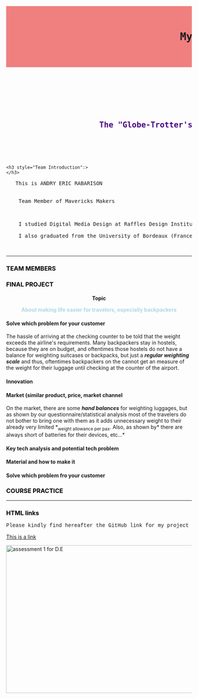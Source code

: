 <html lang="en-US">
<body>

<pre>	<h1 style="background-color:lightcoral";>

   	                		My Project

     	</h1> 

  	<h2 style="color:Indigo";>

					The "Globe-Trotter's" Backpack 

	</h2>
</pre>


	<h3 style="Team Introduction":>
	</h3>

<p title="Team 4">

<pre>	This is ANDRY ERIC RABARISON<br>

	Team Member of Mavericks Makers 
</p>

	I studied Digital Media Design at Raffles Design Institute in Guangzhou (China)

	I also graduated from the University of Bordeaux (France)  


</pre>




<hr> 

<h3 style="color:black;">TEAM MEMBERS</h3>


<h3 style="color:black;">FINAL PROJECT</h3>


<h4 style="text-align:center;">Topic

<p style="color:LightBlue;">About making life easier for travelers, especially backpackers</p>
</h4>

<h4>Solve which problem for your customer</h4>

<p style font-size:110%;>
The hassle of arriving at the checking counter to be told that the weight exceeds the airline's requirements. Many backpackers stay in hostels, because they are on budget, and oftentimes those hostels do not have a balance for weighting suitcases or backpacks, but just a <b><em>regular weighting scale</em></b> and thus, oftentimes backpackers on the cannot get an measure of the weight for their luggage until checking at the counter of the airport.
</p>

<h4>Innovation</h4>

<h4>Market (similar product, price, market channel</h4>

<p style="font-size:100%;">On the market, there are some <b><em>hand balances</em></b> for weighting luggages, but as shown by our questionnaire/statistical analysis most of the travelers do not bother to bring one with them as it adds unnecessary weight to their already very limited *<sub>weight allowance per pax</sub>. Also, as shown by* there are always short of batteries for their devices, etc...*</p>


<h4>Key tech analysis and potential tech problem</h4>

<h4>Material and how to make it </h4>

<h4>Solve which problem fro your customer</h4>



<h3 style="color:black;">COURSE PRACTICE</h3>


<hr>

<h3 style="color:black;">HTML links</h3>

<p style="font-family:courier;">Please kindly find hereafter the GitHub link for my project</p>

<a href="https://github.com/AndryEric/health-monitoring-backpack.git">This is a link</a>

<img src="/Users/rabarisonandry/Desktop/images for HTML coding/schedule.png" alt="assessment 1 for D.E" width="800" height="400">

</body>
</html>
